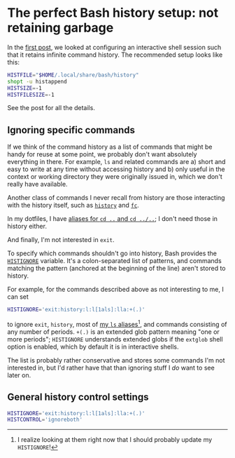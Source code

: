 # The perfect Bash history setup: not retaining garbage

In the [first post], we looked at configuring an interactive shell session such
that it retains infinite command history. The recommended setup looks like
this:

```sh
HISTFILE="$HOME/.local/share/bash/history"
shopt -u histappend
HISTSIZE=-1
HISTFILESIZE=-1
```

See the post for all the details.

[first post]: <2022-03-03-infinite-history.html>

## Ignoring specific commands

If we think of the command history as a list of commands that might be handy
for reuse at some point, we probably don't want absolutely everything in there.
For example, `ls` and related commands are a) short and easy to write at any
time without accessing history and b) only useful in the context or working
directory they were originally issued in, which we don't really have available.

Another class of commands I never recall from history are those interacting
with the history itself, such as [`history`] and [`fc`].

In my dotfiles, I have [aliases for `cd ..` and `cd ../..`][cdalias]; I don't
need those in history either.

And finally, I'm not interested in `exit`.

To specify which commands shouldn't go into history, Bash provides the
[`HISTIGNORE`] variable. It's a colon-separated list of patterns, and commands
matching the pattern (anchored at the beginning of the line) aren't stored to
history.

For example, for the commands described above as not interesting to me, I can
set

```bash
HISTIGNORE='exit:history:l:l[1als]:lla:+(.)'
```

to ignore `exit`, `history`, most of [my `ls` aliases][lsaliases][^1], and
commands consisting of any number of periods. `+(.)` is an extended glob
pattern meaning "one or more periods"; `HISTIGNORE` understands extended globs
if the `extglob` shell option is enabled, which by default it is in interactive
shells.

[^1]: I realize looking at them right now that I should probably update my
`HISTIGNORE`!

The list is probably rather conservative and stores some commands I'm not
interested in, but I'd rather have that than ignoring stuff I *do* want to see
later on.

[`history`]: <https://www.gnu.org/software/bash/manual/bash.html#index-history>
[`fc`]: <https://www.gnu.org/software/bash/manual/bash.html#index-fc>
[cdalias]: <https://github.com/bewuethr/dotfiles/blob/7c5e5438a6641855cd473a3e58524e384e24a58d/.aliases.sh#L1-L2>
[`HISTIGNORE`]: <https://www.gnu.org/software/bash/manual/bash.html#index-HISTIGNORE>
[lsaliases]: <https://github.com/bewuethr/dotfiles/blob/7c5e5438a6641855cd473a3e58524e384e24a58d/.aliases.sh#L4-L16>

## General history control settings

```bash
HISTIGNORE='exit:history:l:l[1als]:lla:+(.)'
HISTCONTROL='ignoreboth'
```
